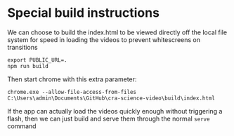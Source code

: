 # Special build instructions

We can choose to build the index.html to be viewed directly off the local file system for speed in loading the videos to prevent whitescreens on transitions

```
export PUBLIC_URL=.
npm run build
```

Then start chrome with this extra parameter:

`chrome.exe --allow-file-access-from-files C:\Users\admin\Documents\GitHub\cra-science-video\build\index.html`

If the app can actually load the videos quickly enough without triggering a flash, then we can just build and serve them through the normal `serve` command
